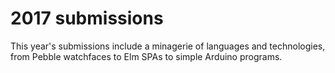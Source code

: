 # 2017 submissions

This year's submissions include a minagerie of languages and technologies, from Pebble watchfaces to Elm SPAs to simple Arduino programs.
